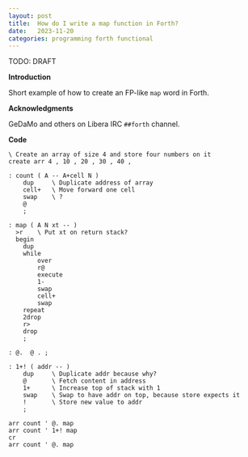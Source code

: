 ```yaml
---
layout: post
title:  How do I write a map function in Forth?
date:   2023-11-20
categories: programming forth functional
---
```


TODO: DRAFT

**Introduction**

Short example of how to create an FP-like `map` word in Forth.

**Acknowledgments**

GeDaMo and others on Libera IRC `##forth` channel.

**Code**

```
\ Create an array of size 4 and store four numbers on it
create arr 4 , 10 , 20 , 30 , 40 ,
 
: count ( A -- A+cell N ) 
    dup     \ Duplicate address of array
    cell+   \ Move forward one cell
    swap    \ ? 
    @ 
    ;

: map ( A N xt -- )
  >r    \ Put xt on return stack?
  begin
    dup
    while
        over
        r@
        execute
        1-
        swap
        cell+
        swap
    repeat
    2drop
    r>
    drop
    ;

: @.  @ . ;

: 1+! ( addr -- )
    dup     \ Duplicate addr because why?
    @       \ Fetch content in address
    1+      \ Increase top of stack with 1
    swap    \ Swap to have addr on top, because store expects it
    !       \ Store new value to addr
    ;
 
arr count ' @. map
arr count ' 1+! map
cr
arr count ' @. map
```
